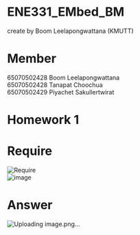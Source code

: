 # ENE331_EMbed_BM
create by Boom  Leelapongwattana (KMUTT) 
# Member
65070502428 Boom Leelapongwattana <br>
65070502428 Tanapat Choochua <br>
65070502429 Piyachet Sakullertwirat <br>
# Homework 1
# Require 
![Require](https://github.com/user-attachments/assets/1a39e50b-575e-48bf-a687-d9dc34a7fcb2) <br>
![image](https://github.com/user-attachments/assets/0a62416f-d67d-44b4-83b6-a388a6ed6966) <br>
# Answer
![Uploading image.png…]()


